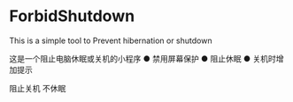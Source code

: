# ForbidShutdown

This is a simple tool to Prevent hibernation or shutdown

这是一个阻止电脑休眠或关机的小程序
● 禁用屏幕保护
● 阻止休眠
● 关机时增加提示

阻止关机
不休眠




